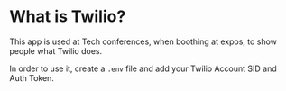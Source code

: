 # What is Twilio?

This app is used at Tech conferences, when boothing at expos, to show people what Twilio does.

In order to use it, create a `.env` file and add your Twilio Account SID and Auth Token.
